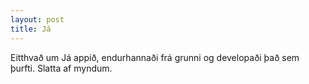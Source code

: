 ```yaml
---
layout: post
title: Já
---
```


Eitthvað um Já appið, endurhannaði frá grunni og developaði það sem þurfti. Slatta af myndum.